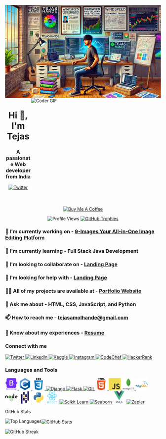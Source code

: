 <img align="center" src="e64d49ee-331f-4729-94a8-1a3cc660f646.webp" alt="Coder GIF" height="300" width="100%">
<img align="right" src="https://cdn.dribbble.com/users/2131993/screenshots/4948736/thoughtworks-gif_dribbble.gif" alt="Coder GIF" width="420" height="350">

<h1 align="center">Hi 👋, I'm Tejas</h1>
<h3 align="center">A passionate Web developer from India</h3>

<p align="center">
  <a href="https://twitter.com/tejashande25" target="_blank">
    <img src="https://img.shields.io/twitter/follow/tejashande25?logo=twitter&style=for-the-badge" alt="Twitter">
  </a>
  <a href="https://www.buymeacoffee.com/tejas1">
    <img src="https://img.shields.io/badge/Buy_Me_A_Coffee-FFDD00?style=for-the-badge&logo=buy-me-a-coffee&logoColor=black" alt="Buy Me A Coffee">
  </a>
</p>

<p align="center">
  <img src="https://komarev.com/ghpvc/?username=tejhande&label=Profile%20views&color=0e75b6&style=flat" alt="Profile Views">
  <a href="https://github.com/ryo-ma/github-profile-trophy">
    <img src="https://github-profile-trophy.vercel.app/?username=tejhande" alt="GitHub Trophies">
  </a>
</p>

### 🔭 I'm currently working on - [9-Images Your All-in-One Image Editing Platform](https://9images.vercel.app/)

### 🌱 I'm currently learning - **Full Stack Java Development**

### 👯 I'm looking to collaborate on - [Landing Page](https://marsstrong.vercel.app/)

### 🤝 I'm looking for help with - [Landing Page](https://marsstrong.vercel.app/)

### 👨‍💻 All of my projects are available at - [Portfolio Website](https://tejashande.vercel.app/)

### 💬 Ask me about - **HTML, CSS, JavaScript, and Python**

### 📫 How to reach me - **tejasamolhande@gmail.com**

### 📄 Know about my experiences - [Resume](https://tejashande.vercel.app/assets/TejasHande_Fresher_Java.pdf)

### Connect with me
<p align="left">
  <a href="https://twitter.com/tejashande25" target="_blank">
    <img src="https://raw.githubusercontent.com/rahuldkjain/github-profile-readme-generator/master/src/images/icons/Social/twitter.svg" alt="Twitter" height="30" width="40">
  </a>
  <a href="https://linkedin.com/in/tejashande" target="_blank">
    <img src="https://raw.githubusercontent.com/rahuldkjain /github-profile-readme-generator/master/src/images/icons/Social/linked-in-alt.svg" alt="LinkedIn" height="30" width="40">
  </a>
  <a href="https://kaggle.com/kjdsnvkjnk" target="_blank">
    <img src="https://raw.githubusercontent.com/rahuldkjain/github-profile-readme-generator/master/src/images/icons/Social/kaggle.svg" alt="Kaggle" height="30" width="40">
  </a>
  <a href="https://instagram.com/tejas25___" target="_blank">
    <img src="https://raw.githubusercontent.com/rahuldkjain/github-profile-readme-generator/master/src/images/icons/Social/instagram.svg" alt="Instagram" height="30" width="40">
  </a>
  <a href="https://www.codechef.com/users/tejhande" target="_blank">
    <img src="https://cdn.jsdelivr.net/npm/simple-icons@3.1.0/icons/codechef.svg" alt="CodeChef" height="30" width="40">
  </a>
  <a href="https://www.hackerrank.com/tejasamolhande" target="_blank">
    <img src="https://raw.githubusercontent.com/rahuldkjain/github-profile-readme-generator/master/src/images/icons/Social/hackerrank.svg" alt="HackerRank" height="30" width="40">
  </a>
</p>

### Languages and Tools
<p align="left">
  <a href="https://getbootstrap.com" target="_blank">
    <img src="https://raw.githubusercontent.com/devicons/devicon/master/icons/bootstrap/bootstrap-plain-wordmark.svg" alt="Bootstrap" width="40" height="40">
  </a>
  <a href="https://www.cprogramming.com/" target="_blank">
    <img src="https://raw.githubusercontent.com/devicons/devicon/master/icons/c/c-original.svg" alt="C" width="40" height="40">
  </a>
  <a href="https://www.w3schools.com/css/" target="_blank">
    <img src="https://raw.githubusercontent.com/devicons/devicon/master/icons/css3/css3-original-wordmark.svg" alt="CSS3" width="40" height="40">
  </a>
  <a href="https://www.djangoproject.com/" target="_blank">
    <img src="https://cdn.worldvectorlogo.com/logos/django.svg" alt="Django" width="40" height="40">
  </a>
  <a href="https://flask.palletsprojects.com/" target="_blank">
    <img src="https://www.vectorlogo.zone/logos/pocoo_flask/pocoo_flask-icon.svg" alt="Flask" width="40" height="40">
  </a>
  <a href="https://git-scm.com/" target="_blank">
    <img src="https://www.vectorlogo.zone/logos/git-scm/git-scm-icon.svg" alt="Git" width="40" height="40">
  </a>
  <a href="https://www.w3.org/html/" target="_blank">
    <img src="https://raw.githubusercontent.com/devicons/devicon/master/icons/html5/html5-original-wordmark.svg" alt="HTML5" width="40" height="40">
  </a>
  <a href="https://developer.mozilla.org/en-US/docs/Web/JavaScript" target="_blank">
    <img src="https://raw.githubusercontent.com/devicons/devicon/master/icons/javascript/javascript-original.svg" alt="JavaScript" width="40" height="40">
  </a>
  <a href="https://www.mongodb.com/" target="_blank">
    <img src="https://raw.githubusercontent.com/devicons/devicon/master/icons/mongodb/mongodb-original-wordmark.svg" alt="MongoDB" width="40" height="40">
  </a>
  <a href="https://www.mysql.com/" target="_blank">
    <img src="https://raw.githubusercontent.com/devicons/devicon/master/icons/mysql/mysql-original-wordmark.svg" alt="MySQL" width="40" height="40">
  </a>
  <a href="https://nodejs.org" target="_blank">
    <img src="https://raw.githubusercontent.com/devicons/devicon/master/icons/nodejs/nodejs-original-wordmark.svg" alt="Node.js" width="40" height="40">
  </a>
  <a href="https://pandas.pydata.org/" target="_blank">
    <img src="https://raw.githubusercontent.com/devicons/devicon/2ae2a900d2f041da66e950e4d48052658d850630/icons/pandas/pandas-original.svg" alt="Pandas" width="40" height="40">
</a>
<a href="https://www.python.org" target="_blank">
<img src="https://raw.githubusercontent.com/devicons/devicon/master/icons/python/python-original.svg" alt="Python" width="40" height="40">
</a>
<a href="https://reactjs.org/" target="_blank">
<img src="https://raw.githubusercontent.com/devicons/devicon/master/icons/react/react-original-wordmark.svg" alt="React" width="40" height="40">
</a>
<a href="https://scikit-learn.org/" target="_blank">
<img src="https://upload.wikimedia.org/wikipedia/commons/0/05/Scikit_learn_logo_small.svg" alt="Scikit Learn" width="40" height="40">
</a>
<a href="https://seaborn.pydata.org/" target="_blank">
<img src="https://seaborn.pydata.org/_images/logo-mark-lightbg.svg" alt="Seaborn" width="40" height="40">
</a>
<a href="https://vuejs.org/" target="_blank">
<img src="https://raw.githubusercontent.com/devicons/devicon/master/icons/vuejs/vuejs-original-wordmark.svg" alt="Vue.js" width="40" height="40">
</a>
<a href="https://zapier.com" target="_blank">
<img src="https://www.vectorlogo.zone/logos/zapier/zapier-icon.svg" alt="Zapier" width="40" height="40">
</a>
</p>
GitHub Stats
<p>
  <img align="left" src="https://github-readme-stats.vercel.app/api/top-langs?username=tejhande&show_icons=true&locale=en&layout=compact" alt="Top Languages">
  <img align="center" src="https://github-readme-stats.vercel.app/api?username=tejhande&show_icons=true&locale=en" alt="GitHub Stats">
</p>
<p>
  <img align="center" src="https://github-readme-streak-stats.herokuapp.com/?user=tejhande&" alt="GitHub Streak">
</p>
